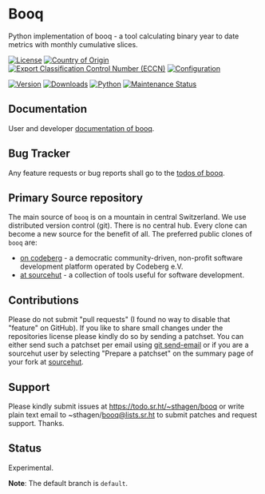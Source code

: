# Booq

Python implementation of booq - a tool calculating binary year to date metrics with monthly cumulative slices.

[![License](https://git.sr.ht/~sthagen/booq/blob/default/docs/badges/license-spdx-mit.svg)](https://git.sr.ht/~sthagen/booq/tree/default/item/LICENSE)
[![Country of Origin](https://git.sr.ht/~sthagen/booq/blob/default/docs/badges/country-of-origin-name-switzerland-neutral.svg)](https://git.sr.ht/~sthagen/booq/tree/default/item/COUNTRY-OF-ORIGIN)
[![Export Classification Control Number (ECCN)](https://git.sr.ht/~sthagen/booq/blob/default/docs/badges/export-control-classification-number_eccn-ear99-neutral.svg)](https://git.sr.ht/~sthagen/booq/tree/default/item/EXPORT-CONTROL-CLASSIFICATION-NUMBER)
[![Configuration](https://git.sr.ht/~sthagen/booq/blob/default/docs/badges/configuration-sbom.svg)](https://git.sr.ht/~sthagen/booq/tree/default/item/docs/third-party/README.md)

[![Version](https://git.sr.ht/~sthagen/booq/blob/default/docs/badges/latest-release.svg)](https://pypi.python.org/pypi/booq/)
[![Downloads](https://git.sr.ht/~sthagen/booq/blob/default/docs/badges/downloads-per-month.svg)](https://pepy.tech/project/booq)
[![Python](https://git.sr.ht/~sthagen/booq/blob/default/docs/badges/python-versions.svg)](https://pypi.python.org/pypi/booq/)
[![Maintenance Status](https://git.sr.ht/~sthagen/booq/blob/default/docs/badges/commits-per-year.svg)](https://git.sr.ht/~sthagen/booq/log)

## Documentation

User and developer [documentation of booq](https://codes.dilettant.life/docs/booq).

## Bug Tracker

Any feature requests or bug reports shall go to the [todos of booq](https://todo.sr.ht/~sthagen/booq).

## Primary Source repository

The main source of `booq` is on a mountain in central Switzerland.
We use distributed version control (git).
There is no central hub.
Every clone can become a new source for the benefit of all.
The preferred public clones of `booq` are:

* [on codeberg](https://codeberg.org/sthagen/booq) - a democratic community-driven, non-profit software development platform operated by Codeberg e.V.
* [at sourcehut](https://git.sr.ht/~sthagen/booq) - a collection of tools useful for software development.

## Contributions

Please do not submit "pull requests" (I found no way to disable that "feature" on GitHub).
If you like to share small changes under the repositories license please kindly do so by sending a patchset.
You can either send such a patchset per email using [git send-email](https://git-send-email.io) or 
if you are a sourcehut user by selecting "Prepare a patchset" on the summary page of your fork at [sourcehut](https://git.sr.ht/).

## Support

Please kindly submit issues at https://todo.sr.ht/~sthagen/booq or write plain text email to ~sthagen/booq@lists.sr.ht to submit patches and request support. Thanks.

## Status

Experimental.

**Note**: The default branch is `default`.
